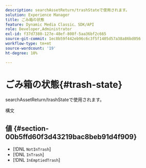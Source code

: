 ```yaml
---
description: searchAssetReturn/trashStateで使用されます。
solution: Experience Manager
title: ごみ箱の状態
feature: Dynamic Media Classic、SDK/API
role: Developer,Administrator
exl-id: f37d7380-127e-48ef-808f-5aa36bf2c665
source-git-commit: 1ec8b59f442eb96c6c3f5f1405d57a38a86bd056
workflow-type: tm+mt
source-wordcount: '19'
ht-degree: 10%

---
```


# ごみ箱の状態{#trash-state}

searchAssetReturn/trashStateで使用されます。

構文

## 値 {#section-00b5ffd60f3d43219bac8beb91d4f909}

* [!DNL `NotInTrash`]
* [!DNL `InTrash`]
* [!DNL `InEmptiedTrash`]
